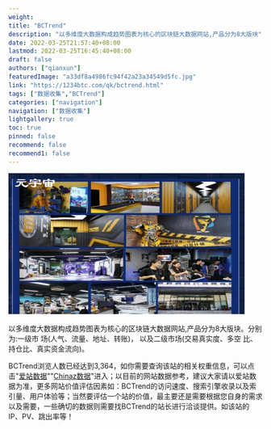 ```yaml
---
weight: 
title: "BCTrend"
description: "以多维度大数据构成趋势图表为核心的区块链大数据网站,产品分为8大版块"
date: 2022-03-25T21:57:40+08:00
lastmod: 2022-03-25T16:45:40+08:00
draft: false
authors: ["qianxun"]
featuredImage: "a33df8a4986fc94f42a23a34549d5fc.jpg"
link: "https://1234btc.com/qk/bctrend.html"
tags: ["数据收集","BCTrend"]
categories: ["navigation"]
navigation: ["数据收集"]
lightgallery: true
toc: true
pinned: false
recommend: false
recommend1: false
---
```



![](a33df8a4986fc94f42a23a34549d5fc.jpg)

以多维度大数据构成趋势图表为核心的区块链大数据网站,产品分为8大版块。分别为:一级市 场(人气、流量、地址、转账)， 以及二级市场(交易真实度、多空 比、持仓比、真实资金流向)。

BCTrend浏览人数已经达到3,364，如你需要查询该站的相关权重信息，可以点击"[爱站数据](https://1234btc.com/go/?url=aHR0cHM6Ly93d3cuYWl6aGFuLmNvbS9zZW8vd3d3LmJsb2NrY2hhaW50cmVuZC5uZXQ%3D)""[Chinaz数据](https://1234btc.com/go/?url=aHR0cHM6Ly9zZW8uY2hpbmF6LmNvbS8%2FcT13d3cuYmxvY2tjaGFpbnRyZW5kLm5ldA%3D%3D)"进入；以目前的网站数据参考，建议大家请以爱站数据为准，更多网站价值评估因素如：BCTrend的访问速度、搜索引擎收录以及索引量、用户体验等；当然要评估一个站的价值，最主要还是需要根据您自身的需求以及需要，一些确切的数据则需要找BCTrend的站长进行洽谈提供。如该站的IP、PV、跳出率等！

